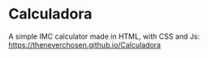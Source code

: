 # Calculadora
A simple IMC calculator made in HTML, with CSS and Js: https://theneverchosen.github.io/Calculadora
